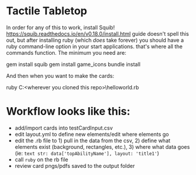 # Tactile Tabletop

In order for any of this to work, install Squib!
https://squib.readthedocs.io/en/v0.18.0/install.html
guide doesn't spell this out, but after installing ruby (which _does_ take forever) you should have a ruby command-line option in your start applications. that's where all the commands function. The minimum you need are:

gem install squib
gem install game_icons
bundle install

And then when you want to make the cards:

ruby C:\<wherever you cloned this repo>\helloworld.rb


# Workflow looks like this:
- add/import cards into testCardInput.csv
- edit layout.yml to define new elements/edit where elements go
- edit the .rb file to 1) pull in the data from the csv, 2) define what elements exist (background, rectangles, etc.), 3) where what data goes (ie: `text str: data['topAbilityName'], layout: 'title1'`)
- call `ruby` on the rb file
- review card pngs/pdfs saved to the output folder
